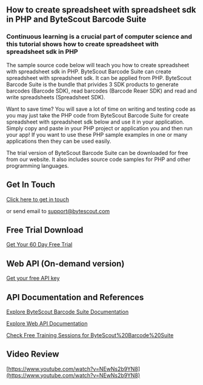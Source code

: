 ## How to create spreadsheet with spreadsheet sdk in PHP and ByteScout Barcode Suite

### Continuous learning is a crucial part of computer science and this tutorial shows how to create spreadsheet with spreadsheet sdk in PHP

The sample source code below will teach you how to create spreadsheet with spreadsheet sdk in PHP. ByteScout Barcode Suite can create spreadsheet with spreadsheet sdk. It can be applied from PHP. ByteScout Barcode Suite is the bundle that privides 3  SDK products to generate barcodes (Barcode SDK), read barcodes (Barcode Reaer SDK) and read and write spreadsheets (Spreadsheet SDK).

Want to save time? You will save a lot of time on writing and testing code as you may just take the PHP code from ByteScout Barcode Suite for create spreadsheet with spreadsheet sdk below and use it in your application.  Simply copy and paste in your PHP project or application you and then run your app! If you want to use these PHP sample examples in one or many applications then they can be used easily.

The trial version of ByteScout Barcode Suite can be downloaded for free from our website. It also includes source code samples for PHP and other programming languages.

## Get In Touch

[Click here to get in touch](https://bytescout.zendesk.com/hc/en-us/requests/new?subject=ByteScout%20Barcode%20Suite%20Question)

or send email to [support@bytescout.com](mailto:support@bytescout.com?subject=ByteScout%20Barcode%20Suite%20Question) 

## Free Trial Download

[Get Your 60 Day Free Trial](https://bytescout.com/download/web-installer?utm_source=github-readme)

## Web API (On-demand version)

[Get your free API key](https://pdf.co/documentation/api?utm_source=github-readme)

## API Documentation and References

[Explore ByteScout Barcode Suite Documentation](https://bytescout.com/documentation/index.html?utm_source=github-readme)

[Explore Web API Documentation](https://pdf.co/documentation/api?utm_source=github-readme)

[Check Free Training Sessions for ByteScout%20Barcode%20Suite](https://academy.bytescout.com/)

## Video Review

[https://www.youtube.com/watch?v=NEwNs2b9YN8](https://www.youtube.com/watch?v=NEwNs2b9YN8)